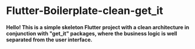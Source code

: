 # Flutter-Boilerplate-clean-get_it
#### Hello! This is a simple skeleton Flutter project with a clean architecture in conjunction with "get_it" packages, where the business logic is well separated from the user interface.
